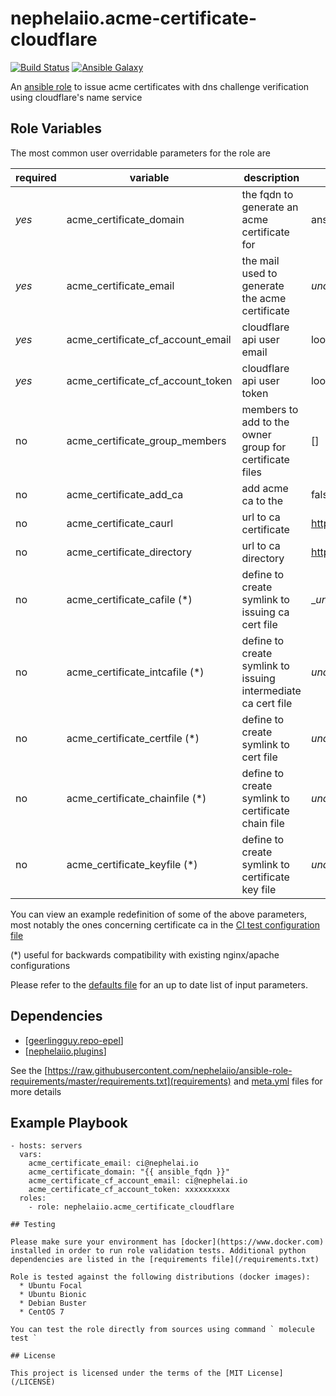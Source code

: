 # nephelaiio.acme-certificate-cloudflare

[![Build Status](https://github.com/nephelaiio/ansible-role-acme-certificate-cloudflare/workflows/ci/badge.svg)](https://github.com/nephelaiio/ansible-role-acme-certificate-cloudflare/actions)
[![Ansible Galaxy](http://img.shields.io/badge/ansible--galaxy-nephelaiio.acme_certificate_cloudflare-blue.svg)](https://galaxy.ansible.com/nephelaiio/acme_certificate_cloudflare/)

An [ansible role](https://galaxy.ansible.com/nephelaiio/acme-certificate-cloudflare) to issue acme certificates with dns challenge verification using cloudflare's name service

## Role Variables

The most common user overridable parameters for the role are

| required | variable | description | default |
| --- | --- | --- | --- |
| *yes* | acme_certificate_domain | the fqdn to generate an acme certificate for | ansible_fqdn |
| *yes* | acme_certificate_email | the mail used to generate the acme certificate | _undefined_ |
| *yes* | acme_certificate_cf_account_email | cloudflare api user email | lookup('env', 'CF_ACCOUNT_EMAIL') |
| *yes* | acme_certificate_cf_account_token | cloudflare api user token | lookup('env', 'CF_ACCOUNT_TOKEN') |
| no | acme_certificate_group_members | members to add to the owner group for certificate files | [] |
| no | acme_certificate_add_ca | add acme ca to the  | false |
| no | acme_certificate_caurl | url to ca certificate | https://letsencrypt.org/certs/isrgrootx1.pem.txt |
| no | acme_certificate_directory | url to ca directory | https://acme-v01.api.letsencrypt.org/directory |
| no | acme_certificate_cafile (*) | define to create symlink to issuing ca cert file | __undefined_ |
| no | acme_certificate_intcafile (*) | define to create symlink to issuing intermediate ca cert file | _undefined_ |
| no | acme_certificate_certfile (*) | define to create symlink to cert file | _undefined_ |
| no | acme_certificate_chainfile (*) | define to create symlink to certificate chain file | _undefined_ |
| no | acme_certificate_keyfile (*) | define to create symlink to certificate key file | _undefined_ |

You can view an example redefinition of some of the above parameters, most notably the ones concerning certificate ca in the [CI test configuration file](/molecule/default/molecule.yml)

(*) useful for backwards compatibility with existing nginx/apache configurations

Please refer to the [defaults file](/defaults/main.yml) for an up to date list of input parameters.

## Dependencies

* [[geerlingguy.repo-epel](https://github.com/geerlingguy/ansible-role-repo-epel)]
* [[nephelaiio.plugins](https://github.com/nephelaiio/ansible-role-plugins)]

See the [https://raw.githubusercontent.com/nephelaiio/ansible-role-requirements/master/requirements.txt](requirements) and [meta.yml](meta) files for more details

## Example Playbook

```
- hosts: servers
  vars:
    acme_certificate_email: ci@nephelai.io
    acme_certificate_domain: "{{ ansible_fqdn }}"
    acme_certificate_cf_account_email: ci@nephelai.io
    acme_certificate_cf_account_token: xxxxxxxxxx
  roles:
    - role: nephelaiio.acme_certificate_cloudflare

## Testing

Please make sure your environment has [docker](https://www.docker.com) installed in order to run role validation tests. Additional python dependencies are listed in the [requirements file](/requirements.txt)

Role is tested against the following distributions (docker images):
  * Ubuntu Focal
  * Ubuntu Bionic
  * Debian Buster
  * CentOS 7

You can test the role directly from sources using command ` molecule test `

## License

This project is licensed under the terms of the [MIT License](/LICENSE)
